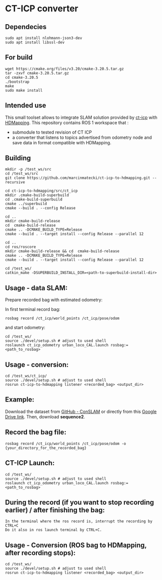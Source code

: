 # CT-ICP converter

## Dependecies
```shell
sudo apt install nlohmann-json3-dev
sudo apt install libssl-dev
```
## For build
```shell
wget https://cmake.org/files/v3.20/cmake-3.20.5.tar.gz
tar -zxvf cmake-3.20.5.tar.gz
cd cmake-3.20.5
./bootstrap
make
sudo make install
```

## Intended use 

This small toolset allows to integrate SLAM solution provided by [ct-icp](https://github.com/jedeschaud/ct_icp/) with [HDMapping](https://github.com/MapsHD/HDMapping).
This repository contains ROS 1 workspace that :
  - submodule to tested revision of CT ICP
  - a converter that listens to topics advertised from odometry node and save data in format compatible with HDMapping.

## Building

```shell
mkdir -p /test_ws/src
cd /test_ws/src
git clone https://github.com/marcinmatecki/ct-icp-to-hdmapping.git --recursive

cd ct-icp-to-hdmapping/src/ct_icp
mkdir .cmake-build-superbuild
cd .cmake-build-superbuild
cmake ../superbuild
cmake --build . --config Release

cd ..
mkdir cmake-build-release 
cd  cmake-build-release
cmake .. -DCMAKE_BUILD_TYPE=Release
cmake --build . --target install --config Release --parallel 12

cd ..
cd ros/roscore
mkdir cmake-build-release && cd  cmake-build-release
cmake .. -DCMAKE_BUILD_TYPE=Release
cmake --build . --target install --config Release --parallel 12

cd /test_ws/
catkin_make -DSUPERBUILD_INSTALL_DIR=<path-to-superbuild-install-dir>
```

## Usage - data SLAM:

Prepare recorded bag with estimated odometry:

In first terminal record bag:
```shell
rosbag record /ct_icp/world_points /ct_icp/pose/odom
```

and start odometry:
```shell 
cd /test_ws/
source ./devel/setup.sh # adjust to used shell
roslaunch ct_icp_odometry urban_loco_CAL.launch rosbag:=<path_to_rosbag>
```

## Usage - conversion:

```shell
cd /test_ws/ct_icp/
source ./devel/setup.sh # adjust to used shell
rosrun ct-icp-to-hdmapping listener <recorded_bag> <output_dir>
```

## Example:

Download the dataset from [GitHub - ConSLAM](https://github.com/mac137/ConSLAM) or 
directly from this [Google Drive link](https://drive.google.com/drive/folders/1TNDcmwLG_P1kWPz3aawCm9ts85kUTvnU). 
Then, download **sequence2**.

## Record the bag file:

```shell
rosbag record /ct_icp/world_points /ct_icp/pose/odom -o {your_directory_for_the_recorded_bag}
```

## CT-ICP Launch:

```shell
cd /test_ws/
source ./devel/setup.sh # adjust to used shell
roslaunch ct_icp_odometry urban_loco_CAL.launch rosbag:=<path_to_rosbag>
```

## During the record (if you want to stop recording earlier) / after finishing the bag:

```shell
In the terminal where the ros record is, interrupt the recording by CTRL+C
Do it also in ros launch terminal by CTRL+C.
```

## Usage - Conversion (ROS bag to HDMapping, after recording stops):

```shell
cd /test_ws/
source ./devel/setup.sh # adjust to used shell
rosrun ct-icp-to-hdmapping listener <recorded_bag> <output_dir>
```
